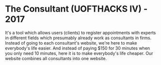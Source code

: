 # The Consultant (UOFTHACKS IV) - 2017
It's a tool which allows users (clients) to register appointments with experts in different fields which presumably already work as consultants in firms. Instead of going to each consultant's website, we're here to make everybody's life easier. And instead of paying $150 for 30 minutes when you only need 10 minutes, here it is to make everybody's life cheaper. Our website combines all consultants into one website.
